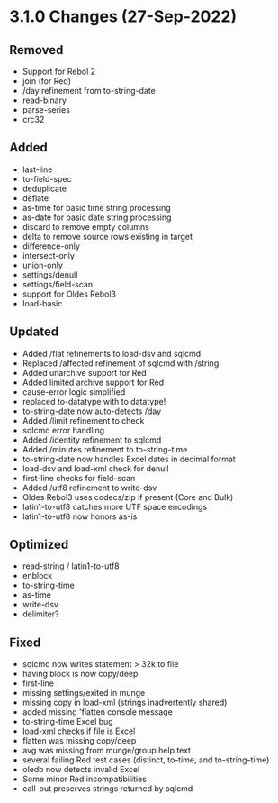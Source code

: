 # 3.1.0 Changes (27-Sep-2022)

## Removed

- Support for Rebol 2
- join (for Red)
- /day refinement from to-string-date
- read-binary
- parse-series
- crc32

## Added

- last-line
- to-field-spec
- deduplicate
- deflate
- as-time for basic time string processing
- as-date for basic date string processing
- discard to remove empty columns
- delta to remove source rows existing in target
- difference-only
- intersect-only
- union-only
- settings/denull
- settings/field-scan
- support for Oldes Rebol3
- load-basic

## Updated

- Added /flat refinements to load-dsv and sqlcmd
- Replaced /affected refinement of sqlcmd with /string
- Added unarchive support for Red
- Added limited archive support for Red
- cause-error logic simplified
- replaced to-datatype with to datatype!
- to-string-date now auto-detects /day
- Added /limit refinement to check
- sqlcmd error handling
- Added /identity refinement to sqlcmd
- Added /minutes refinement to to-string-time
- to-string-date now handles Excel dates in decimal format
- load-dsv and load-xml check for denull
- first-line checks for field-scan
- Added /utf8 refinement to write-dsv
- Oldes Rebol3 uses codecs/zip if present (Core and Bulk)
- latin1-to-utf8 catches more UTF space encodings
- latin1-to-utf8 now honors as-is

## Optimized

- read-string / latin1-to-utf8
- enblock
- to-string-time
- as-time
- write-dsv
- delimiter?

## Fixed

- sqlcmd now writes statement > 32k to file
- having block is now copy/deep
- first-line
- missing settings/exited in munge
- missing copy in load-xml (strings inadvertently shared)
- added missing 'flatten console message
- to-string-time Excel bug
- load-xml checks if file is Excel
- flatten was missing copy/deep
- avg was missing from munge/group help text
- several failing Red test cases (distinct, to-time, and to-string-time)
- oledb now detects invalid Excel
- Some minor Red incompatibilities
- call-out preserves strings returned by sqlcmd
